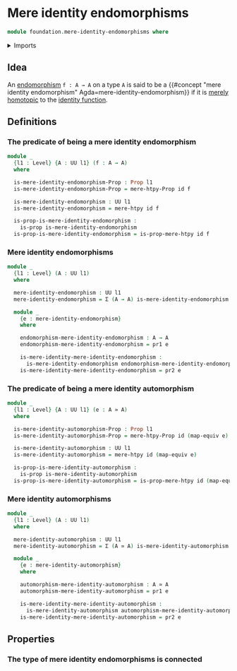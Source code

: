 # Mere identity endomorphisms

```agda
module foundation.mere-identity-endomorphisms where
```

<details><summary>Imports</summary>

```agda
open import foundation.dependent-pair-types
open import foundation.function-types
open import foundation.mere-homotopies
open import foundation.propositions
open import foundation.universe-levels

open import foundation-core.equivalences
```

</details>

## Idea

An [endomorphism](foundation-core.endomorphisms.md) `f : A → A` on a type `A` is
said to be a
{{#concept "mere identity endomorphism" Agda=mere-identity-endomorphism}} if it
is [merely homotopic](foundation.mere-homotopies.md) to the
[identity function](foundation-core.function-types.md).

## Definitions

### The predicate of being a mere identity endomorphism

```agda
module _
  {l1 : Level} {A : UU l1} (f : A → A)
  where

  is-mere-identity-endomorphism-Prop : Prop l1
  is-mere-identity-endomorphism-Prop = mere-htpy-Prop id f

  is-mere-identity-endomorphism : UU l1
  is-mere-identity-endomorphism = mere-htpy id f

  is-prop-is-mere-identity-endomorphism :
    is-prop is-mere-identity-endomorphism
  is-prop-is-mere-identity-endomorphism = is-prop-mere-htpy id f
```

### Mere identity endomorphisms

```agda
module _
  {l1 : Level} (A : UU l1)
  where

  mere-identity-endomorphism : UU l1
  mere-identity-endomorphism = Σ (A → A) is-mere-identity-endomorphism

  module _
    {e : mere-identity-endomorphism}
    where

    endomorphism-mere-identity-endomorphism : A → A
    endomorphism-mere-identity-endomorphism = pr1 e

    is-mere-identity-mere-identity-endomorphism :
      is-mere-identity-endomorphism endomorphism-mere-identity-endomorphism
    is-mere-identity-mere-identity-endomorphism = pr2 e
```

### The predicate of being a mere identity automorphism

```agda
module _
  {l1 : Level} {A : UU l1} (e : A ≃ A)
  where

  is-mere-identity-automorphism-Prop : Prop l1
  is-mere-identity-automorphism-Prop = mere-htpy-Prop id (map-equiv e)

  is-mere-identity-automorphism : UU l1
  is-mere-identity-automorphism = mere-htpy id (map-equiv e)

  is-prop-is-mere-identity-automorphism :
    is-prop is-mere-identity-automorphism
  is-prop-is-mere-identity-automorphism = is-prop-mere-htpy id (map-equiv e)
```

### Mere identity automorphisms

```agda
module _
  {l1 : Level} (A : UU l1)
  where

  mere-identity-automorphism : UU l1
  mere-identity-automorphism = Σ (A ≃ A) is-mere-identity-automorphism

  module _
    {e : mere-identity-automorphism}
    where

    automorphism-mere-identity-automorphism : A ≃ A
    automorphism-mere-identity-automorphism = pr1 e

    is-mere-identity-mere-identity-automorphism :
      is-mere-identity-automorphism automorphism-mere-identity-automorphism
    is-mere-identity-mere-identity-automorphism = pr2 e
```

## Properties

### The type of mere identity endomorphisms is connected


